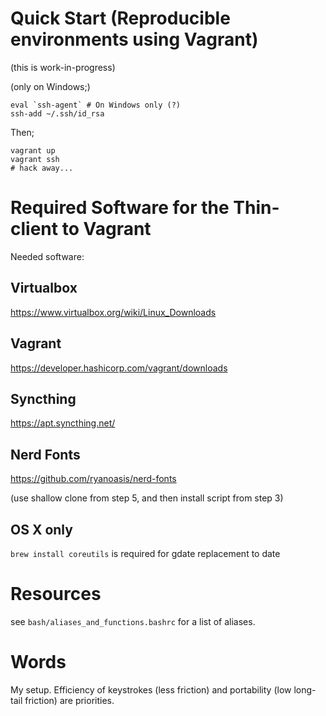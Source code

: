 # Quick Start (Reproducible environments using Vagrant)

(this is work-in-progress)

(only on Windows;)
```
eval `ssh-agent` # On Windows only (?)
ssh-add ~/.ssh/id_rsa
```

Then;
```
vagrant up
vagrant ssh
# hack away...
```

# Required Software for the Thin-client to Vagrant

Needed software:

## Virtualbox
https://www.virtualbox.org/wiki/Linux_Downloads

## Vagrant

https://developer.hashicorp.com/vagrant/downloads

## Syncthing

https://apt.syncthing.net/

## Nerd Fonts

https://github.com/ryanoasis/nerd-fonts

(use shallow clone from step 5, and then install script from step 3)

## OS X only
`brew install coreutils` is required for gdate replacement to date

# Resources

see `bash/aliases_and_functions.bashrc` for a list of aliases.

# Words

My setup. Efficiency of keystrokes (less friction) and portability (low
long-tail friction) are priorities.
